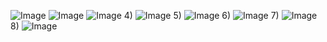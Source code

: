 ![Image](https://github.com/user-attachments/assets/d8f6078a-1a8b-469f-99f0-ccf754d2fe12)
![Image](https://github.com/user-attachments/assets/9594b010-7887-4dea-b8c8-647a8218a179)
![Image](https://github.com/user-attachments/assets/38732b3e-b381-4916-aadf-59f6a293c44b)
4)
![Image](https://github.com/user-attachments/assets/964af4d6-7de3-4ada-9a02-cf11d6399a94)
5)
![Image](https://github.com/user-attachments/assets/db497e81-55bd-4585-8b15-239c810d70ac)
6)
![Image](https://github.com/user-attachments/assets/a60b836b-46fd-4ade-bd9b-99881e28bc64)
7)
![Image](https://github.com/user-attachments/assets/60d5a666-e735-4630-8e48-e96200985ad7)
8)
![Image](https://github.com/user-attachments/assets/aabe6513-bd92-441e-9a7d-776942a9933f)

